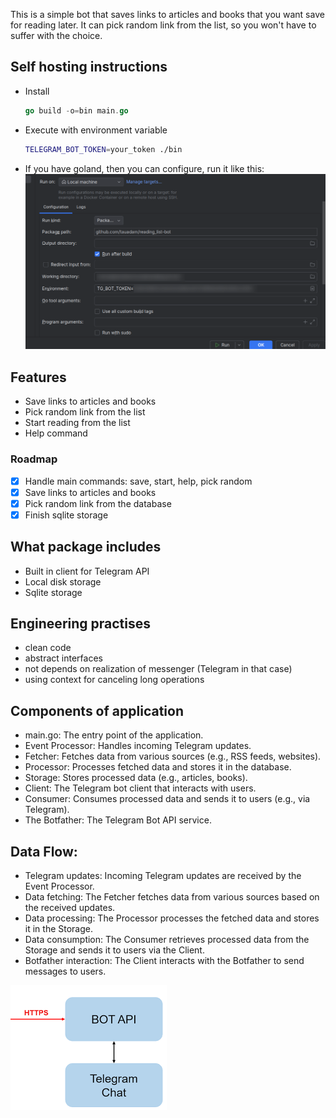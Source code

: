 This is a simple bot that saves links to articles and books that you want save for reading later.
It can pick random link from the list, so you won't have to suffer with the choice.

## Self hosting instructions

- Install
    ```go
    go build -o=bin main.go
    ```
- Execute with environment variable
    ```bash
    TELEGRAM_BOT_TOKEN=your_token ./bin
    ```
- If you have goland, then you can configure, run it like this:
  ![img.png](img.png)

## Features

- Save links to articles and books
- Pick random link from the list
- Start reading from the list
- Help command

### Roadmap

- [x] Handle main commands: save, start, help, pick random
- [x] Save links to articles and books
- [x] Pick random link from the database
- [x] Finish sqlite storage

## What package includes

- Built in client for Telegram API
- Local disk storage
- Sqlite storage

## Engineering practises

- clean code
- abstract interfaces
- not depends on realization of messenger (Telegram in that case)
- using context for canceling long operations

## Components of application

- main.go: The entry point of the application.
- Event Processor: Handles incoming Telegram updates.
- Fetcher: Fetches data from various sources (e.g., RSS feeds, websites).
- Processor: Processes fetched data and stores it in the database.
- Storage: Stores processed data (e.g., articles, books).
- Client: The Telegram bot client that interacts with users.
- Consumer: Consumes processed data and sends it to users (e.g., via Telegram).
- The Botfather: The Telegram Bot API service.

## Data Flow:

- Telegram updates: Incoming Telegram updates are received by the Event Processor.
- Data fetching: The Fetcher fetches data from various sources based on the received updates.
- Data processing: The Processor processes the fetched data and stores it in the Storage.
- Data consumption: The Consumer retrieves processed data from the Storage and sends it to users via the Client.
- Botfather interaction: The Client interacts with the Botfather to send messages to users.

![Diagram](images.png)
